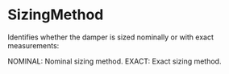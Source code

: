 SizingMethod
============

Identifies whether the damper is sized nominally or with exact measurements:

NOMINAL: Nominal sizing method. 
EXACT: Exact sizing method.
